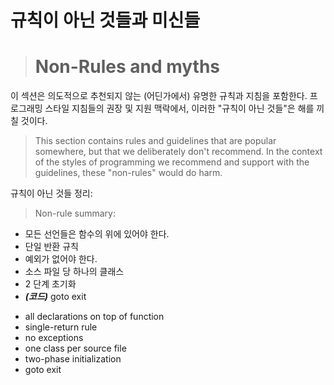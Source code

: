 # 규칙이 아닌 것들과 미신들
> # Non-Rules and myths

이 섹션은 의도적으로 추천되지 않는 (어딘가에서) 유명한 규칙과 지침을 포함한다.
프로그래밍 스타일 지침들의 권장 및 지원 맥락에서, 이러한 "규칙이 아닌 것들"은 해를 끼칠 것이다.
> This section contains rules and guidelines that are popular somewhere, but that we deliberately don't recommend.
In the context of the styles of programming we recommend and support with the guidelines, these "non-rules" would do harm.

규칙이 아닌 것들 정리:
> Non-rule summary:

* 모든 선언들은 함수의 위에 있어야 한다.
* 단일 반환 규칙
* 예외가 없어야 한다.
* 소스 파일 당 하나의 클래스
* 2 단계 초기화
* ***(코드)*** goto exit

>
* all declarations on top of function
* single-return rule
* no exceptions
* one class per source file
* two-phase initialization
* goto exit
